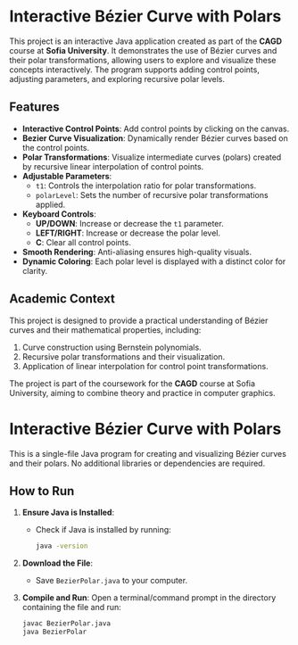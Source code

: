 # Interactive Bézier Curve with Polars

This project is an interactive Java application created as part of the **CAGD** course at **Sofia University**. It demonstrates the use of Bézier curves and their polar transformations, allowing users to explore and visualize these concepts interactively. The program supports adding control points, adjusting parameters, and exploring recursive polar levels.

## Features

- **Interactive Control Points**: Add control points by clicking on the canvas.
- **Bezier Curve Visualization**: Dynamically render Bézier curves based on the control points.
- **Polar Transformations**: Visualize intermediate curves (polars) created by recursive linear interpolation of control points.
- **Adjustable Parameters**:
  - `t1`: Controls the interpolation ratio for polar transformations.
  - `polarLevel`: Sets the number of recursive polar transformations applied.
- **Keyboard Controls**:
  - **UP/DOWN**: Increase or decrease the `t1` parameter.
  - **LEFT/RIGHT**: Increase or decrease the polar level.
  - **C**: Clear all control points.
- **Smooth Rendering**: Anti-aliasing ensures high-quality visuals.
- **Dynamic Coloring**: Each polar level is displayed with a distinct color for clarity.

## Academic Context

This project is designed to provide a practical understanding of Bézier curves and their mathematical properties, including:
1. Curve construction using Bernstein polynomials.
2. Recursive polar transformations and their visualization.
3. Application of linear interpolation for control point transformations.

The project is part of the coursework for the **CAGD** course at Sofia University, aiming to combine theory and practice in computer graphics.
# Interactive Bézier Curve with Polars

This is a single-file Java program for creating and visualizing Bézier curves and their polars. No additional libraries or dependencies are required.

## How to Run

1. **Ensure Java is Installed**:
   - Check if Java is installed by running:
     ```bash
     java -version
     ```

2. **Download the File**:
   - Save `BezierPolar.java` to your computer.

3. **Compile and Run**:
   Open a terminal/command prompt in the directory containing the file and run:
   ```bash
   javac BezierPolar.java
   java BezierPolar
